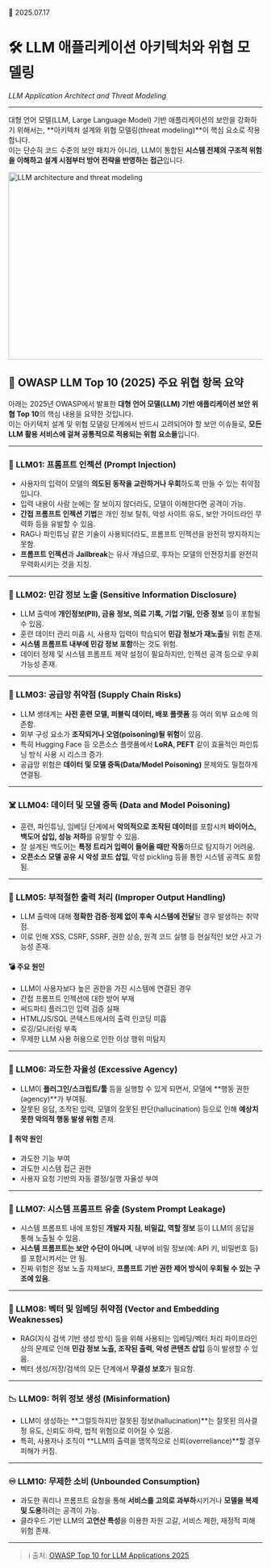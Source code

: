 📅 2025.07.17

# 🛠️ LLM 애플리케이션 아키텍처와 위협 모델링  
*LLM Application Architect and Threat Modeling*

---

대형 언어 모델(LLM, Large Language Model) 기반 애플리케이션의 보안을 강화하기 위해서는, **아키텍처 설계와 위협 모델링(threat modeling)**이 핵심 요소로 작용합니다.  
이는 단순히 코드 수준의 보안 패치가 아니라, LLM이 통합된 **시스템 전체의 구조적 위험을 이해하고 설계 시점부터 방어 전략을 반영하는 접근**입니다.

<img width="695" height="372" alt="LLM architecture and threat modeling" src="https://github.com/user-attachments/assets/d87f5dd4-ac18-499f-934a-4801fb934110" />

## 🚨 OWASP LLM Top 10 (2025) 주요 위협 항목 요약

아래는 2025년 OWASP에서 발표한 **대형 언어 모델(LLM) 기반 애플리케이션 보안 위협 Top 10**의 핵심 내용을 요약한 것입니다.  
이는 아키텍처 설계 및 위협 모델링 단계에서 반드시 고려되어야 할 보안 이슈들로, **모든 LLM 활용 서비스에 걸쳐 공통적으로 적용되는 위험 요소들**입니다.

---

### 🔐 LLM01: 프롬프트 인젝션 (Prompt Injection)

- 사용자의 입력이 모델의 **의도된 동작을 교란하거나 우회**하도록 만들 수 있는 취약점입니다.
- 입력 내용이 사람 눈에는 잘 보이지 않더라도, 모델이 이해한다면 공격이 가능.
- **간접 프롬프트 인젝션 기법**은 개인 정보 탈취, 악성 사이트 유도, 보안 가이드라인 무력화 등을 유발할 수 있음.
- RAG나 파인튜닝 같은 기술이 사용되더라도, 프롬프트 인젝션을 완전히 방지하지는 못함.
- **프롬프트 인젝션**과 **Jailbreak**는 유사 개념으로, 후자는 모델의 안전장치를 완전히 무력화시키는 것을 지칭.

---

### 🧩 LLM02: 민감 정보 노출 (Sensitive Information Disclosure)

- LLM 출력에 **개인정보(PII), 금융 정보, 의료 기록, 기업 기밀, 인증 정보** 등이 포함될 수 있음.
- 훈련 데이터 관리 미흡 시, 사용자 입력이 학습되어 **민감 정보가 재노출**될 위험 존재.
- **시스템 프롬프트 내부에 민감 정보 포함**하는 것도 위험.
- 데이터 정제 및 시스템 프롬프트 제약 설정이 필요하지만, 인젝션 공격 등으로 우회 가능성 존재.

---

### 🔗 LLM03: 공급망 취약점 (Supply Chain Risks)

- LLM 생태계는 **사전 훈련 모델, 퍼블릭 데이터, 배포 플랫폼** 등 여러 외부 요소에 의존함.
- 외부 구성 요소가 **조작되거나 오염(poisoning)될 위험**이 있음.
- 특히 Hugging Face 등 오픈소스 플랫폼에서 **LoRA, PEFT** 같이 효율적인 파인튜닝 방식 사용 시 리스크 증가.
- 공급망 위험은 **데이터 및 모델 중독(Data/Model Poisoning)** 문제와도 밀접하게 연결됨.

---

### ☠️ LLM04: 데이터 및 모델 중독 (Data and Model Poisoning)

- 훈련, 파인튜닝, 임베딩 단계에서 **악의적으로 조작된 데이터**를 포함시켜 **바이어스, 백도어 삽입, 성능 저하**를 유발할 수 있음.
- 잘 설계된 백도어는 **특정 트리거 입력이 들어올 때만 작동**하므로 탐지하기 어려움.
- **오픈소스 모델 공유 시 악성 코드 삽입**, 악성 pickling 등을 통한 시스템 공격도 포함됨.

---

### 🧯 LLM05: 부적절한 출력 처리 (Improper Output Handling)

- LLM 출력에 대해 **정확한 검증·정제 없이 후속 시스템에 전달**될 경우 발생하는 취약점.
- 이로 인해 XSS, CSRF, SSRF, 권한 상승, 원격 코드 실행 등 현실적인 보안 사고 가능성 존재.

#### 💣 주요 원인

- LLM이 사용자보다 높은 권한을 가진 시스템에 연결된 경우
- 간접 프롬프트 인젝션에 대한 방어 부재
- 써드파티 플러그인 입력 검증 실패
- HTML/JS/SQL 콘텍스트에서의 출력 인코딩 미흡
- 로깅/모니터링 부족
- 무제한 LLM 사용 허용으로 인한 이상 행위 미탐지

---

### 🤖 LLM06: 과도한 자율성 (Excessive Agency)

- LLM이 **플러그인/스크립트/툴** 등을 실행할 수 있게 되면서, 모델에 **행동 권한(agency)**가 부여됨.
- 잘못된 응답, 조작된 입력, 모델의 잘못된 판단(hallucination) 등으로 인해 **예상치 못한 악의적 행동 발생 위험** 존재.

#### 📌 취약 원인

- 과도한 기능 부여  
- 과도한 시스템 접근 권한  
- 사용자 요청 기반의 자동 결정/실행 자율성 부여

---

### 🧵 LLM07: 시스템 프롬프트 유출 (System Prompt Leakage)

- 시스템 프롬프트 내에 포함된 **개발자 지침, 비밀값, 역할 정보** 등이 LLM의 응답을 통해 노출될 수 있음.
- **시스템 프롬프트는 보안 수단이 아니며**, 내부에 비밀 정보(예: API 키, 비밀번호 등)를 포함시켜서는 안 됨.
- 진짜 위험은 정보 노출 자체보다, **프롬프트 기반 권한 제어 방식이 우회될 수 있는 구조에 있음**.

---

### 🔎 LLM08: 벡터 및 임베딩 취약점 (Vector and Embedding Weaknesses)

- RAG(지식 검색 기반 생성 방식) 등을 위해 사용되는 임베딩/벡터 처리 파이프라인 상의 문제로 인해 **민감 정보 노출, 조작된 출력, 악성 콘텐츠 삽입** 등이 발생할 수 있음.
- 벡터 생성/저장/검색의 모든 단계에서 **무결성 보호**가 필요함.

---

### 📉 LLM09: 허위 정보 생성 (Misinformation)

- LLM이 생성하는 **그럴듯하지만 잘못된 정보(hallucination)**는 잘못된 의사결정 유도, 신뢰도 하락, 법적 위험으로 이어질 수 있음.
- 특히, 사용자나 조직이 **LLM의 출력을 맹목적으로 신뢰(overreliance)**할 경우 피해가 커짐.

---

### ♾️ LLM10: 무제한 소비 (Unbounded Consumption)

- 과도한 쿼리나 프롬프트 요청을 통해 **서비스를 고의로 과부하**시키거나 **모델을 복제 및 도용**하려는 공격이 가능.
- 클라우드 기반 LLM의 **고연산 특성**을 이용한 자원 고갈, 서비스 제한, 재정적 피해 위험 존재.

---

> ℹ️ 출처: [OWASP Top 10 for LLM Applications 2025](https://genai.owasp.org/resource/owasp-top-10-for-llm-applications-2025/)
